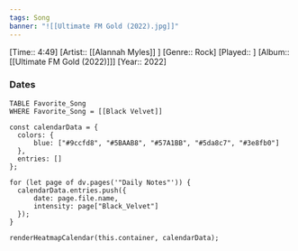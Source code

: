 ```yaml
---
tags: Song  
banner: "![[Ultimate FM Gold (2022).jpg]]"
---
```

[Time:: 4:49]
[Artist:: [[Alannah Myles]] ]
[Genre:: Rock]
[Played:: ]
[Album:: [[Ultimate FM Gold (2022)]]]
[Year:: 2022]
### Dates
````dataview
TABLE Favorite_Song
WHERE Favorite_Song = [[Black Velvet]]
````
  ```dataviewjs
const calendarData = { 
	colors: { 
		blue: ["#9ccfd8", "#5BAAB8", "#57A1BB", "#5da8c7", "#3e8fb0"] 
	}, 
	entries: [] 
}; 

for (let page of dv.pages('"Daily Notes"')) { 
	calendarData.entries.push({ 
		date: page.file.name, 
		intensity: page["Black_Velvet"]
	}); 
} 

renderHeatmapCalendar(this.container, calendarData);
```
